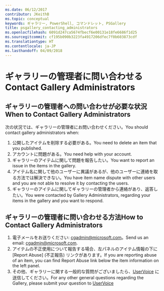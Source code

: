 ```yaml
---
ms.date: 06/12/2017
contributor: JKeithB
ms.topic: conceptual
keywords: ギャラリー, PowerShell, コマンドレット, PSGallery
title: psgallery_contacting_administrators
ms.openlocfilehash: 6091d247ca5674fbecf6e00131e18fe6686f1d25
ms.sourcegitcommit: cf195b090b3223fa4917206dfec7f0b603873cdf
ms.translationtype: HT
ms.contentlocale: ja-JP
ms.lasthandoff: 04/09/2018
---
```

# <a name="contact-gallery-administrators"></a><span data-ttu-id="7fba2-103">ギャラリーの管理者に問い合わせる</span><span class="sxs-lookup"><span data-stu-id="7fba2-103">Contact Gallery Administrators</span></span>

## <a name="when-to-contact-gallery-administrators"></a><span data-ttu-id="7fba2-104">ギャラリーの管理者への問い合わせが必要な状況</span><span class="sxs-lookup"><span data-stu-id="7fba2-104">When to Contact Gallery Administrators</span></span>

<span data-ttu-id="7fba2-105">次の状況では、ギャラリーの管理者にお問い合わせください。</span><span class="sxs-lookup"><span data-stu-id="7fba2-105">You should contact gallery administrators when:</span></span>

1. <span data-ttu-id="7fba2-106">公開したアイテムを削除する必要がある。</span><span class="sxs-lookup"><span data-stu-id="7fba2-106">You need to delete an item that you published.</span></span>
2. <span data-ttu-id="7fba2-107">アカウントに問題がある。</span><span class="sxs-lookup"><span data-stu-id="7fba2-107">You need help with your account.</span></span>
3. <span data-ttu-id="7fba2-108">ギャラリーのアイテムに関して問題を報告したい。</span><span class="sxs-lookup"><span data-stu-id="7fba2-108">You want to report an issue in the items in the gallery.</span></span>
4. <span data-ttu-id="7fba2-109">アイテム名に関して他のユーザーに異議があるが、他のユーザーに連絡を取る方法では解決できない。</span><span class="sxs-lookup"><span data-stu-id="7fba2-109">You have item name dispute with other users and you are not able to resolve it by contacting the users.</span></span>
5. <span data-ttu-id="7fba2-110">ギャラリーのアイテムに関してギャラリーの管理者から連絡があり、返答したい。</span><span class="sxs-lookup"><span data-stu-id="7fba2-110">You were contacted by Gallery Administrators, regarding your items in the gallery and you want to respond.</span></span>

## <a name="how-to-contact-gallery-administrators"></a><span data-ttu-id="7fba2-111">ギャラリーの管理者に問い合わせる方法</span><span class="sxs-lookup"><span data-stu-id="7fba2-111">How to Contact Gallery Administrators</span></span>

1. <span data-ttu-id="7fba2-112">電子メールをお送りください: cgadmin@microsoft.com。</span><span class="sxs-lookup"><span data-stu-id="7fba2-112">Send us an email: cgadmin@microsoft.com.</span></span>
2. <span data-ttu-id="7fba2-113">アイテムの不正使用について報告する場合、左パネルのアイテム情報の下に [Report Abuse] \(不正報告) リンクがあります。</span><span class="sxs-lookup"><span data-stu-id="7fba2-113">If you are reporting abuse of an item, you can find Report Abuse link below the item information on the left panel.</span></span>
3. <span data-ttu-id="7fba2-114">その他、ギャラリーに関する一般的な質問がございましたら、[UserVoice](http://windowsserver.uservoice.com/forums/301869-powershell) に送信してください。</span><span class="sxs-lookup"><span data-stu-id="7fba2-114">For any other general questions regarding the Gallery, please submit your question to [UserVoice](http://windowsserver.uservoice.com/forums/301869-powershell)</span></span>